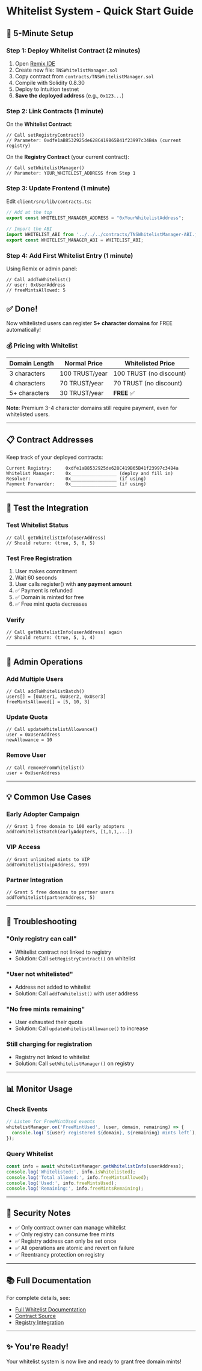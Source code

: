 # Whitelist System - Quick Start Guide

## 🚀 **5-Minute Setup**

### **Step 1: Deploy Whitelist Contract** (2 minutes)

1. Open [Remix IDE](https://remix.ethereum.org)
2. Create new file: `TNSWhitelistManager.sol`
3. Copy contract from `contracts/TNSWhitelistManager.sol`
4. Compile with Solidity 0.8.30
5. Deploy to Intuition testnet
6. **Save the deployed address** (e.g., `0x123...`)

### **Step 2: Link Contracts** (1 minute)

On the **Whitelist Contract**:
```solidity
// Call setRegistryContract()
// Parameter: 0xdfe1aB8532925de628C419B65B41f23997c34B4a (current registry)
```

On the **Registry Contract** (your current contract):
```solidity
// Call setWhitelistManager()
// Parameter: YOUR_WHITELIST_ADDRESS from Step 1
```

### **Step 3: Update Frontend** (1 minute)

Edit `client/src/lib/contracts.ts`:

```typescript
// Add at the top
export const WHITELIST_MANAGER_ADDRESS = "0xYourWhitelistAddress";

// Import the ABI
import WHITELIST_ABI from '../../../contracts/TNSWhitelistManager-ABI.json';
export const WHITELIST_MANAGER_ABI = WHITELIST_ABI;
```

### **Step 4: Add First Whitelist Entry** (1 minute)

Using Remix or admin panel:

```solidity
// Call addToWhitelist()
// user: 0xUserAddress
// freeMintsAllowed: 5
```

## ✅ **Done!**

Now whitelisted users can register **5+ character domains** for FREE automatically!

### 💰 Pricing with Whitelist

| Domain Length | Normal Price | Whitelisted Price |
|---------------|--------------|-------------------|
| 3 characters  | 100 TRUST/year | 100 TRUST (no discount) |
| 4 characters  | 70 TRUST/year | 70 TRUST (no discount) |
| 5+ characters | 30 TRUST/year | **FREE** ✅ |

**Note**: Premium 3-4 character domains still require payment, even for whitelisted users.

---

## 📋 **Contract Addresses**

Keep track of your deployed contracts:

```
Current Registry:     0xdfe1aB8532925de628C419B65B41f23997c34B4a
Whitelist Manager:    0x_________________ (deploy and fill in)
Resolver:             0x_________________ (if using)
Payment Forwarder:    0x_________________ (if using)
```

---

## 🧪 **Test the Integration**

### Test Whitelist Status
```solidity
// Call getWhitelistInfo(userAddress)
// Should return: (true, 5, 0, 5)
```

### Test Free Registration
1. User makes commitment
2. Wait 60 seconds
3. User calls register() with **any payment amount**
4. ✅ Payment is refunded
5. ✅ Domain is minted for free
6. ✅ Free mint quota decreases

### Verify
```solidity
// Call getWhitelistInfo(userAddress) again
// Should return: (true, 5, 1, 4)
```

---

## 🔧 **Admin Operations**

### Add Multiple Users

```solidity
// Call addToWhitelistBatch()
users[] = [0xUser1, 0xUser2, 0xUser3]
freeMintsAllowed[] = [5, 10, 3]
```

### Update Quota

```solidity
// Call updateWhitelistAllowance()
user = 0xUserAddress
newAllowance = 10
```

### Remove User

```solidity
// Call removeFromWhitelist()
user = 0xUserAddress
```

---

## 💡 **Common Use Cases**

### Early Adopter Campaign
```solidity
// Grant 1 free domain to 100 early adopters
addToWhitelistBatch(earlyAdopters, [1,1,1,...])
```

### VIP Access
```solidity
// Grant unlimited mints to VIP
addToWhitelist(vipAddress, 999)
```

### Partner Integration
```solidity
// Grant 5 free domains to partner users
addToWhitelist(partnerAddress, 5)
```

---

## 🐛 **Troubleshooting**

### "Only registry can call"
- Whitelist contract not linked to registry
- Solution: Call `setRegistryContract()` on whitelist

### "User not whitelisted"
- Address not added to whitelist
- Solution: Call `addToWhitelist()` with user address

### "No free mints remaining"
- User exhausted their quota
- Solution: Call `updateWhitelistAllowance()` to increase

### Still charging for registration
- Registry not linked to whitelist
- Solution: Call `setWhitelistManager()` on registry

---

## 📊 **Monitor Usage**

### Check Events

```javascript
// Listen for FreeMintUsed events
whitelistManager.on('FreeMintUsed', (user, domain, remaining) => {
  console.log(`${user} registered ${domain}, ${remaining} mints left`);
});
```

### Query Whitelist

```javascript
const info = await whitelistManager.getWhitelistInfo(userAddress);
console.log('Whitelisted:', info.isWhitelisted);
console.log('Total allowed:', info.freeMintsAllowed);
console.log('Used:', info.freeMintsUsed);
console.log('Remaining:', info.freeMintsRemaining);
```

---

## 🔐 **Security Notes**

- ✅ Only contract owner can manage whitelist
- ✅ Only registry can consume free mints
- ✅ Registry address can only be set once
- ✅ All operations are atomic and revert on failure
- ✅ Reentrancy protection on registry

---

## 📚 **Full Documentation**

For complete details, see:
- [Full Whitelist Documentation](./WHITELIST_SYSTEM.md)
- [Contract Source](../contracts/TNSWhitelistManager.sol)
- [Registry Integration](../contracts/TNSRegistryERC721.sol)

---

## ✨ **You're Ready!**

Your whitelist system is now live and ready to grant free domain mints!
